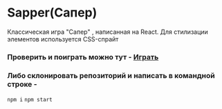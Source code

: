 # Sapper(Сапер)

Классическая игра "Сапер" , написанная на React. Для стилизации элементов используется CSS-спрайт

### Проверить и поиграть можно тут - [Играть](https://dunaevvladimir.github.io/Sapper/)

### Либо склонировать репозиторий и написать в командной строке - 
`npm i`
`npm start`


